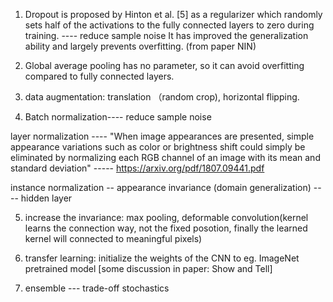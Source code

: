 1. Dropout is proposed by Hinton et al. [5] as a regularizer which randomly sets half of the activations 
to the fully connected layers to zero during training.  ---- reduce sample noise
It has improved the generalization ability and largely prevents overfitting. (from paper NIN)

2. Global average pooling has no parameter, so it can avoid overfitting compared to fully connected layers.

3. data augmentation: translation （random crop), horizontal flipping.

4. Batch normalization---- reduce sample noise

layer normalization ----  "When image appearances are
presented, simple appearance variations such as color or brightness shift could
simply be eliminated by normalizing each RGB channel of an image with its
mean and standard deviation" ----- https://arxiv.org/pdf/1807.09441.pdf

instance normalization -- appearance invariance (domain generalization) ----  hidden layer

5. increase the invariance: max pooling, deformable convolution(kernel learns the connection way, not the fixed posotion, finally the learned kernel
will connected to meaningful pixels)

6. transfer learning: initialize the weights of the CNN to eg. ImageNet pretrained model  [some discussion in paper: Show and Tell]

7. ensemble --- trade-off stochastics
